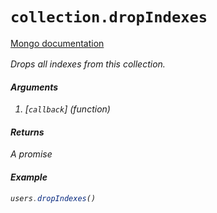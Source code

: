 # `collection.dropIndexes`

[Mongo documentation <i class="fa fa-external-link" style="position: relative; top: 2px;" />](http://mongodb.github.io/node-mongodb-native/2.0/api/Collection.html#dropIndexes)

Drops all indexes from this collection.

#### Arguments

1. [`callback`] *(function)*

#### Returns

A promise

#### Example

```js
users.dropIndexes()
```
